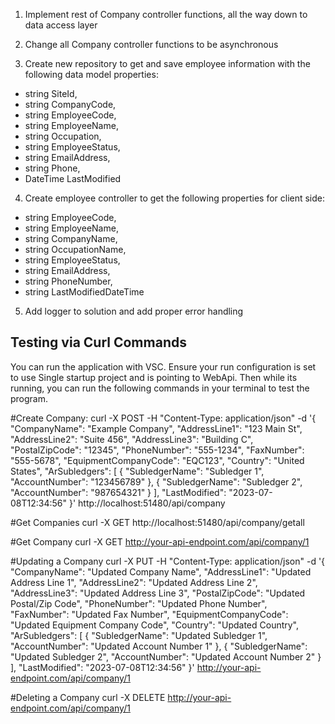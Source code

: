 1) Implement rest of Company controller functions, all the way down to data access layer

2) Change all Company controller functions to be asynchronous

3) Create new repository to get and save employee information with the following data model properties:

* string SiteId,
* string CompanyCode,
* string EmployeeCode,
* string EmployeeName,
* string Occupation,
* string EmployeeStatus,
* string EmailAddress,
* string Phone,
* DateTime LastModified

4) Create employee controller to get the following properties for client side:

* string EmployeeCode,
* string EmployeeName,
* string CompanyName,
* string OccupationName,
* string EmployeeStatus,
* string EmailAddress,
* string PhoneNumber,
* string LastModifiedDateTime

5) Add logger to solution and add proper error handling

## Testing via Curl Commands
You can run the application with VSC. Ensure your run configuration is set to use Single startup project and is pointing to WebApi. Then while its running, you can run the following commands in your terminal to test the program.

#Create Company:
curl -X POST -H "Content-Type: application/json" -d '{
    "CompanyName": "Example Company",
    "AddressLine1": "123 Main St",
    "AddressLine2": "Suite 456",
    "AddressLine3": "Building C",
    "PostalZipCode": "12345",
    "PhoneNumber": "555-1234",
    "FaxNumber": "555-5678",
    "EquipmentCompanyCode": "EQC123",
    "Country": "United States",
    "ArSubledgers": [
        {
            "SubledgerName": "Subledger 1",
            "AccountNumber": "123456789"
        },
        {
            "SubledgerName": "Subledger 2",
            "AccountNumber": "987654321"
        }
    ],
    "LastModified": "2023-07-08T12:34:56"
}' http://localhost:51480/api/company

#Get Companies
curl -X GET http://localhost:51480/api/company/getall

#Get Company
curl -X GET http://your-api-endpoint.com/api/company/1

#Updating a Company
curl -X PUT -H "Content-Type: application/json" -d '{
    "CompanyName": "Updated Company Name",
    "AddressLine1": "Updated Address Line 1",
    "AddressLine2": "Updated Address Line 2",
    "AddressLine3": "Updated Address Line 3",
    "PostalZipCode": "Updated Postal/Zip Code",
    "PhoneNumber": "Updated Phone Number",
    "FaxNumber": "Updated Fax Number",
    "EquipmentCompanyCode": "Updated Equipment Company Code",
    "Country": "Updated Country",
    "ArSubledgers": [
        {
            "SubledgerName": "Updated Subledger 1",
            "AccountNumber": "Updated Account Number 1"
        },
        {
            "SubledgerName": "Updated Subledger 2",
            "AccountNumber": "Updated Account Number 2"
        }
    ],
    "LastModified": "2023-07-08T12:34:56"
}' http://your-api-endpoint.com/api/company/1

#Deleting a Company
curl -X DELETE http://your-api-endpoint.com/api/company/1